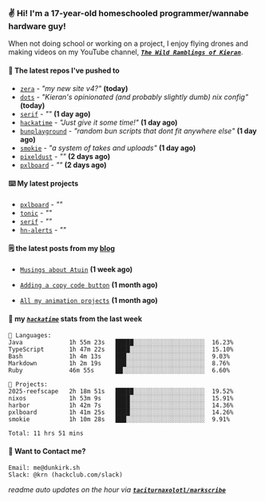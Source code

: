 ### ✌️ Hi! I'm a 17-year-old homeschooled programmer/wannabe hardware guy!

When not doing school or working on a project, I enjoy flying drones and making videos on my YouTube channel, [**_`The Wild Ramblings of Kieran`_**](https://youtube.com/@kieran.rambles).

#### 👷 The latest repos I've pushed to

- [`zera`](https://github.com/taciturnaxolotl/zera) - _"my new site v4?"_ **(today)**
- [`dots`](https://github.com/taciturnaxolotl/dots) - _"Kieran's opinionated (and probably slightly dumb) nix config"_ **(today)**
- [`serif`](https://github.com/taciturnaxolotl/serif) - _""_ **(1 day ago)**
- [`hackatime`](https://github.com/hackclub/hackatime) - _"Just give it some time!"_ **(1 day ago)**
- [`bunplayground`](https://github.com/taciturnaxolotl/bunplayground) - _"random bun scripts that dont fit anywhere else"_ **(1 day ago)**
- [`smokie`](https://github.com/taciturnaxolotl/smokie) - _"a system of takes and uploads"_ **(1 day ago)**
- [`pixeldust`](https://github.com/hackclub/pixeldust) - _""_ **(2 days ago)**
- [`pxlboard`](https://github.com/taciturnaxolotl/pxlboard) - _""_ **(2 days ago)**

#### ⌨️ My latest projects

- [`pxlboard`](https://github.com/taciturnaxolotl/pxlboard) - _""_
- [`tonic`](https://github.com/taciturnaxolotl/tonic) - _""_
- [`serif`](https://github.com/taciturnaxolotl/serif) - _""_
- [`hn-alerts`](https://github.com/taciturnaxolotl/hn-alerts) - _""_

#### 🗒️ the latest posts from my [blog](https://dunkirk.sh)

- [`Musings about Atuin`](https://dunkirk.sh/blog/atuin/) **(1 week ago)**

- [`Adding a copy code button`](https://dunkirk.sh/blog/adding-a-copy-button/) **(1 month ago)**

- [`All my animation projects`](https://dunkirk.sh/blog/my-animations/) **(1 month ago)**



#### 📡 my [_`hackatime`_](https://waka.hackclub.com) stats from the last week

```text
💾 Languages:
Java             1h 55m 23s   █████░░░░░░░░░░░░░░░░░░░░  16.23%
TypeScript       1h 47m 22s   ████░░░░░░░░░░░░░░░░░░░░░  15.10%
Bash             1h 4m 13s    ███░░░░░░░░░░░░░░░░░░░░░░  9.03%
Markdown         1h 2m 19s    ███░░░░░░░░░░░░░░░░░░░░░░  8.76%
Ruby             46m 55s      ██░░░░░░░░░░░░░░░░░░░░░░░  6.60%

💼 Projects:
2025-reefscape   2h 18m 51s   █████░░░░░░░░░░░░░░░░░░░░  19.52%
nixos            1h 53m 9s    ████░░░░░░░░░░░░░░░░░░░░░  15.91%
harbor           1h 42m 7s    ████░░░░░░░░░░░░░░░░░░░░░  14.36%
pxlboard         1h 41m 25s   ████░░░░░░░░░░░░░░░░░░░░░  14.26%
smokie           1h 10m 28s   ███░░░░░░░░░░░░░░░░░░░░░░  9.91%

Total: 11 hrs 51 mins
```

#### 📮 Want to Contact me?

```text
Email: me@dunkirk.sh
Slack: @krn (hackclub.com/slack)
```

_readme auto updates on the hour via [**`taciturnaxolotl/markscribe`**](https://github.com/taciturnaxolotl/markscribe)_
